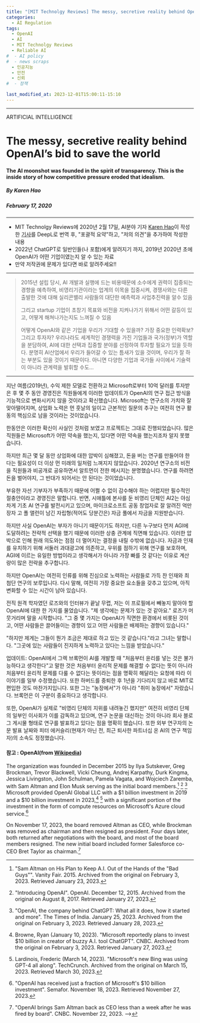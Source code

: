 ```yaml
---
title: "[MIT Technolgy Reviews] The messy, secretive reality behind OpenAI’s bid to save the world (5부)"
categories:
  - AI Regulation
tags:
  - OpenAI
  - AI
  - MIT Technolgy Reviews
  - Reliable AI
#  - AI policy
#  - news scraps
  - 인공지능
  - 안전
  - 신뢰
#  - 정책

last_modified_at: 2023-12-01T15:00:11-15:10
---
```

_________________

ARTIFICIAL INTELLIGENCE

# The messy, secretive reality behind OpenAI’s bid to save the world

#### The AI moonshot was founded in the spirit of transparency. This is the inside story of how competitive pressure eroded that idealism.

##### By Karen Hao
##### February 17, 2020
---


  * MIT Technolgy Reviews에 2020년 2월 17일, AI분야 기자 [Karen Hao](https://www.technologyreview.com/author/karen-hao/)이 작성한 [기사](https://www.technologyreview.com/2020/02/17/844721/ai-openai-moonshot-elon-musk-sam-altman-greg-brockman-messy-secretive-reality/)를 DeepL로 번역 후, "포괄적 요약"하고, "저의 의견"을 추가하여 작성한 내용
  * 2022년 ChatGPT로 일반인들(나 포함)에게 알려지기 까지, 2019년 2020년 초에 OpenAI가 어떤 기업이였는지 알 수 있는 자료
  * 만약 저작권에 문제가 있다면 바로 알려주세요!!

---

> 2015년 설립 당시, AI 개발과 실행에 드는 비용때문에 소수에게 권력이 집중되는 경향을 예측하여, 비영리기관이라는 업계의 이목을 집중시켜, 경쟁사와는 다른 출발한 것에 대해 실리콘밸리 사람들의 대단한 예측력과 사업추진력을 알수 있음
>
> 그리고 startup 기업이 초창기 목표와 비전을 지켜나가기 위해서 어떤 갈등이 있고, 어떻게 해쳐나가는지도 느껴질 수 있음
> 
> 어떻게 OpenAI와 같은 기업을 우리가 기대할 수 있을까? 가장 중요한 인력확보? 그리고 투자자? 
> 우리나라도 세계적인 경쟁력을 가진 기업들과 국가(정부)가 역할을 분담하여, AI에 대한 선택과 집중할 분야를 선정하여 투자할 필요가 있을 듯하다. 분명히 AI산업에서 우리가 들어갈 수 있는 틈새가 있을 것이며, 우리가 잘 하는 부분도 있을 것이기 때문이다. 
> 아니면 다양한 기업과 국가들 사이에서 기술력이 아니라 관계력을 발휘할 수도...
    
---


지난 여름(2019년), 수익 제한 모델로 전환하고 Microsoft로부터 10억 달러를 투자받은 후 몇 주 동안 경영진은 직원들에게 이러한 업데이트가 OpenAI의 연구 접근 방식을 기능적으로 변화시키지 않을 것이라고 확신했습니다. Microsoft는 연구소의 가치와 잘 맞아떨어지며, 상업화 노력은 먼 훗날의 일이고 근본적인 질문의 추구는 여전히 연구 활동의 핵심으로 남을 것이라는 것이었습니다.

한동안은 이러한 확신이 사실인 것처럼 보였고 프로젝트는 그대로 진행되었습니다. 많은 직원들은 Microsoft가 어떤 약속을 했는지, 있다면 어떤 약속을 했는지조차 알지 못했습니다.

하지만 최근 몇 달 동안 상업화에 대한 압박이 심해졌고, 돈을 버는 연구를 만들어야 한다는 필요성이 더 이상 먼 미래의 일처럼 느껴지지 않았습니다. 2020년 연구소의 비전을 직원들과 비공개로 공유하면서 알트먼이 전한 메시지는 분명했습니다. 연구를 하려면 돈을 벌어야지, 그 반대가 되어서는 안 된다는 것이었습니다.

부유한 자선 기부자가 부족하기 때문에 어쩔 수 없이 감수해야 하는 어렵지만 필수적인 절충안이라고 경영진은 말합니다. 반면, 시애틀에 본사를 둔 비영리 단체인 AI2는 야심차게 기초 AI 연구를 발전시키고 있으며, 마이크로소프트 공동 창업자로 잘 알려진 억만장자 고 폴 앨런이 남긴 자립형(적어도 당분간은) 자금 풀에서 자금을 지원받습니다.

하지만 사실 OpenAI는 부자가 아니기 때문이기도 하지만, 다른 누구보다 먼저 AGI에 도달하려는 전략적 선택을 했기 때문에 이러한 상충 관계에 직면해 있습니다. 이러한 압박으로 인해 원래 의도와는 점점 더 멀어지는 결정을 내릴 수밖에 없습니다. 자금과 인재를 유치하기 위해 서둘러 과대광고에 의존하고, 우위를 점하기 위해 연구를 보호하며, AGI에 이르는 유일한 방법이라고 생각해서가 아니라 가장 빠를 것 같다는 이유로 계산량이 많은 전략을 추구합니다.

하지만 OpenAI는 여전히 인류를 위해 진심으로 노력하는 사람들로 가득 찬 인재와 최첨단 연구의 보루입니다. 다시 말해, 여전히 가장 중요한 요소들을 갖추고 있으며, 아직 변화할 수 있는 시간이 남아 있습니다.

전직 원격 학자였던 로즈와의 인터뷰가 끝날 무렵, 저는 이 프로필에서 빼놓지 말아야 할 OpenAI에 대한 한 가지를 물었습니다. "제 생각에는 문제가 있는 것 같아요." 로즈가 머뭇거리며 말을 시작합니다. "그 중 몇 가지는 OpenAI가 직면한 환경에서 비롯된 것이고, 어떤 사람들은 끌어들이는 경향이 있고 어떤 사람들은 배제하는 경향이 있습니다."

"하지만 제게는 그들이 뭔가 조금은 제대로 하고 있는 것 같습니다."라고 그녀는 말합니다. "그곳에 있는 사람들이 진지하게 노력하고 있다는 느낌을 받았습니다."

업데이트: OpenAI에서 그렉 브록먼이 AI를 개발할 때 "처음부터 윤리를 넣는 것은 불가능하다고 생각한다"고 말한 것은 처음부터 윤리적 문제를 해결할 수 없다는 뜻이 아니라 처음부터 윤리적 문제를 다룰 수 없다는 뜻이라는 점을 명확히 해달라는 요청에 따라 이 이야기를 일부 수정했습니다. 또한 하버드를 중퇴한 후 1년을 기다리지 않고 바로 MIT로 편입한 것도 마찬가지입니다. 또한 그는 "농장에서"가 아니라 "취미 농장에서" 자랐습니다. 브록먼은 이 구분이 중요하다고 생각합니다.

또한, OpenAI가 실제로 "비영리 단체의 지위를 내려놓긴 했지만" 여전히 비영리 단체의 일부인 이사회가 이를 감독하고 있으며, 연구 논문을 대신하는 것이 아니라 회사 블로그 게시물 형태로 연구를 발표하고 있다는 점을 명확히 했습니다. 또한 외부 연구자의 논문 발표 날짜와 피터 에커슬리(현재가 아닌 전, 최근 퇴사한 파트너십 온 AI의 연구 책임자)의 소속도 정정했습니다.




#### 참고 : OpenAI(from [Wikipedia](https://en.wikipedia.org/wiki/OpenAI))

The organization was founded in December 2015 by Ilya Sutskever, Greg Brockman, Trevor Blackwell, Vicki Cheung, Andrej Karpathy, Durk Kingma, Jessica Livingston, John Schulman, Pamela Vagata, and Wojciech Zaremba, with Sam Altman and Elon Musk serving as the initial board members.[^9] [^10] [^11] Microsoft provided OpenAI Global LLC with a $1 billion investment in 2019 and a $10 billion investment in 2023,[^12] [^13] with a significant portion of the investment in the form of compute resources on Microsoft's Azure cloud service.[^14]
    
On November 17, 2023, the board removed Altman as CEO, while Brockman was removed as chairman and then resigned as president. Four days later, both returned after negotiations with the board, and most of the board members resigned. The new initial board included former Salesforce co-CEO Bret Taylor as chairman.[^15]

 [^9]:"Sam Altman on His Plan to Keep A.I. Out of the Hands of the "Bad Guys"". Vanity Fair. 2015. Archived from the original on February 3, 2023. Retrieved January 23, 2023.
 
 [^10]:"Introducing OpenAI". OpenAI. December 12, 2015. Archived from the original on August 8, 2017. Retrieved January 27, 2023.
 
 [^11]:"OpenAI, the company behind ChatGPT: What all it does, how it started and more". The Times of India. January 25, 2023. Archived from the original on February 3, 2023. Retrieved January 28, 2023.
 
 [^12]:Browne, Ryan (January 10, 2023). "Microsoft reportedly plans to invest $10 billion in creator of buzzy A.I. tool ChatGPT". CNBC. Archived from the original on February 3, 2023. Retrieved January 27, 2023.
 
 [^13]:Lardinois, Frederic (March 14, 2023). "Microsoft's new Bing was using GPT-4 all along". TechCrunch. Archived from the original on March 15, 2023. Retrieved March 30, 2023.
 
 [^14]:"OpenAI has received just a fraction of Microsoft's $10 billion investment". Semafor. November 18, 2023. Retrieved November 27, 2023.

 [^15]:"OpenAI brings Sam Altman back as CEO less than a week after he was fired by board". CNBC. November 22, 2023. -->